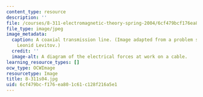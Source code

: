 ```yaml
---
content_type: resource
description: ''
file: /courses/8-311-electromagnetic-theory-spring-2004/6cf479bcf176ea801c61c128f216a5e1_8-311s04.jpg
file_type: image/jpeg
image_metadata:
  caption: A coaxial transmission line. (Image adapted from a problem set by Prof.
    Leonid Levitov.)
  credit: ''
  image-alt: A diagram of the electrical forces at work on a cable.
learning_resource_types: []
ocw_type: OCWImage
resourcetype: Image
title: 8-311s04.jpg
uid: 6cf479bc-f176-ea80-1c61-c128f216a5e1
---
```

